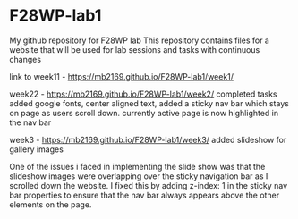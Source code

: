 # F28WP-lab1

My github repository for F28WP lab
This repository contains files for a website that will be used for lab sessions and tasks with continuous changes 

link to 
week11 - https://mb2169.github.io/F28WP-lab1/week1/

week22 - https://mb2169.github.io/F28WP-lab1/week2/
completed tasks
added google fonts, center aligned text, added a sticky nav bar 
which stays on page as users scroll down.
currently active page is now highlighted in the nav bar


week3 - https://mb2169.github.io/F28WP-lab1/week3/
added slideshow for gallery images

One of the issues i faced in implementing the slide show was that the slideshow images 
were overlapping over the sticky navigation bar as I scrolled down the website. I fixed this
by adding z-index: 1 in the sticky nav bar properties to ensure that the nav bar always appears
above the other elements on the page.
